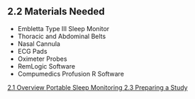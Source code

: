 ## 2.2 Materials Needed

* Embletta Type III Sleep Monitor
* Thoracic and Abdominal Belts
* Nasal Cannula
* ECG Pads
* Oximeter Probes
* RemLogic Software
* Compumedics Profusion R Software

<div class="center">
<div class="btn-group">
  <a href=":pages_path:/manuals/portable-sleep-monitoring/2-01-overview.md" class="btn btn-default">
    <span class="glyphicon glyphicon-chevron-left"></span>
    2.1 Overview
  </a>

  <a href=":pages_path:/manuals/portable-sleep-monitoring" class="btn btn-default">
    <span class="glyphicon glyphicon-chevron-up"></span>
    Portable Sleep Monitoring
  </a>

  <a href=":pages_path:/manuals/portable-sleep-monitoring/2-03-preparing-study.md" class="btn btn-success">
    2.3 Preparing a Study
    <span class="glyphicon glyphicon-chevron-right"></span>
  </a>
</div>
</div>
